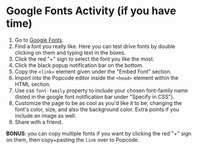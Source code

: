 Google Fonts Activity (if you have time)
===

1. Go to [Google Fonts](https://fonts.google.com/).
2. Find a font you really like. Here you can test drive fonts by double clicking on them and typing text in the boxes.
3. Click the red "+" sign to select the font you like the most.
4. Click the black popup notification bar on the bottom.
5. Copy the `<link>` element given under the "Embed Font" section.
6. Import into the Popcode editor inside the `<head>` element within the HTML section.
7. Use css `font-family` property to include your chosen font-family name (listed in the google font notification bar under "Specify in CSS").
8. Customize the page to be as cool as you'd like it to be, changing the font's color, size, and also the background color. Extra points if you include an image as well.
9. Share with a friend.

**BONUS**: you can copy multiple fonts if you want by clicking the red "+" sign on them, then copy+pasting the `link` over to Popcode.
